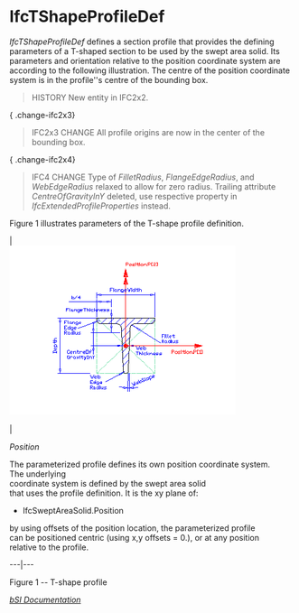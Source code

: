 IfcTShapeProfileDef
===================
_IfcTShapeProfileDef_ defines a section profile that provides the defining
parameters of a T-shaped section to be used by the swept area solid. Its
parameters and orientation relative to the position coordinate system are
according to the following illustration. The centre of the position coordinate
system is in the profile''s centre of the bounding box.  
  
> HISTORY  New entity in IFC2x2.  
  
{ .change-ifc2x3}  
> IFC2x3 CHANGE  All profile origins are now in the center of the bounding
> box.  
  
{ .change-ifc2x4}  
> IFC4 CHANGE  Type of _FilletRadius_, _FlangeEdgeRadius_, and _WebEdgeRadius_
> relaxed to allow for zero radius. Trailing attribute _CentreOfGravityInY_
> deleted, use respective property in _IfcExtendedProfileProperties_ instead.  
  
Figure 1 illustrates parameters of the T-shape profile definition.  
  
  
  
  
  
|  
![T-shape profile](../figures/ifctshapeprofiledef.gif)  
  
  
|  
  

_Position_  
  
The parameterized profile defines its own position coordinate system.  
The underlying  
coordinate system is defined by the swept area solid  
that uses the profile definition. It is the xy plane of:

  

  

  * IfcSweptAreaSolid.Position
  

  

by using offsets of the position location, the parameterized profile  
can be positioned centric (using x,y offsets = 0.), or at any position  
relative to the profile.

  
  
  
  
---|---  
  
  
  
  
  

Figure 1 -- T-shape profile  
  
  
  
[ _bSI
Documentation_](https://standards.buildingsmart.org/IFC/DEV/IFC4_2/FINAL/HTML/schema/ifcprofileresource/lexical/ifctshapeprofiledef.htm)



